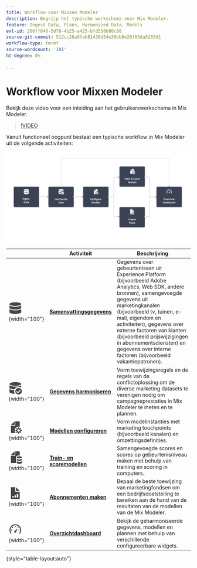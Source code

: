 ```yaml
---
title: Workflow voor Mixxen Modeler
description: Begrijp het typische werkschema voor Mix Modeler.
feature: Ingest Data, Plans, Harmonized Data, Models
exl-id: 200ff846-5d78-4b25-a425-bfd558b88c88
source-git-commit: 512cc28a9fab81438d54e30bb6e20f05da5265d1
workflow-type: tm+mt
source-wordcount: '191'
ht-degree: 0%

---
```


# Workflow voor Mixxen Modeler

Bekijk deze video voor een inleiding aan het gebruikerswerkschema in Mix Modeler.

>[!VIDEO](https://video.tv.adobe.com/v/3424854/?learn=on)


Vanuit functioneel oogpunt bestaat een typische workflow in Mix Modeler uit de volgende activiteiten:

![Alt-tekst](../assets/ApplicationWorkflow.svg)

|  | Activiteit | Beschrijving |
|---|---|---|
| ![Gegevens](../assets/icons/Data.svg){width="100"} | [**Samenvattingsgegevens**](../ingest-data/overview.md) | Gegevens over gebeurtenissen uit Experience Platform (bijvoorbeeld Adobe Analytics, Web SDK, andere bronnen), samengevoegde gegevens uit marketingkanalen (bijvoorbeeld tv, tuinen, e-mail, eigendom en activiteiten), gegevens over externe factoren van klanten (bijvoorbeeld prijswijzigingen in abonnementsdiensten) en gegevens over interne factoren (bijvoorbeeld vakantiepatronen). |
| ![DataCheck](../assets/icons/DataCheck.svg){width="100"} | [**Gegevens harmoniseren**](../harmonize-data/overview.md) | Vorm toewijzingsregels en de regels van de conflictoplossing om de diverse marketing datasets te verenigen nodig om campagneprestaties in Mix Modeler te meten en te plannen. |
| ![FileConfig](../assets/icons/FileGear.svg){width="100"} | [**Modellen configureren**](../models/create.md) | Vorm modelinstanties met marketing touchpoints (bijvoorbeeld kanalen) en omzettingsdefinities. |
| ![FileData](../assets/icons/FileData.svg){width="100"} | [**Train- en scoremodellen**](../models/overview.md) | Samengevoegde scores en scores op gebeurtenisniveau maken met behulp van training en scoring in computers. |
| ![FileChart](../assets/icons/FileChart.svg){width="100"} | [**Abonnementen maken**](../plans/overview.md) | Bepaal de beste toewijzing van marketingfondsen om een bedrijfsdoelstelling te bereiken aan de hand van de resultaten van de modellen van de Mix Modeler. |
| ![Dashboard](../assets/icons/Dashboard.svg){width="100"} | [**Overzichtdashboard**](../dashboard/overview.md) | Bekijk de geharmoniseerde gegevens, modellen en plannen met behulp van verschillende configureerbare widgets. |

{style="table-layout:auto"}
